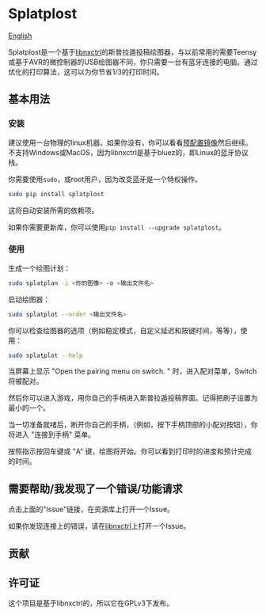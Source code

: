 # Splatplost

[English](readme.md)

Splatplost是一个基于[libnxctrl](https://github.com/Victrid/libnxctrl)的斯普拉遁投稿绘图器，与以前常用的需要Teensy或基于AVR的微控制器的USB绘图器不同，你只需要一台有蓝牙连接的电脑。通过优化的打印算法，这可以为你节省1/3的打印时间。

## 基本用法

### 安装

建议使用一台物理的linux机器。如果你没有，你可以看看[预配置镜像](docs/image.zh-CN.md)然后继续。不支持Windows或MacOS，因为libnxctrl是基于bluez的，即Linux的蓝牙协议栈。

你需要使用`sudo`，或root用户，因为改变蓝牙是一个特权操作。

```bash
sudo pip install splatplost
```

这将自动安装所需的依赖项。

如果你需要更新库，你可以使用`pip install --upgrade splatplost`。

### 使用

生成一个绘图计划：

```bash
sudo splatplan -i <你的图像> -o <输出文件名>
```

启动绘图器：

```bash
sudo splatplot --order <输出文件名>
```

你可以检查绘图器的选项（例如稳定模式，自定义延迟和按键时间，等等），使用：

```bash
sudo splatplot --help
```

当屏幕上显示 "Open the pairing menu on switch. " 时，进入配对菜单，Switch将被配对。

然后你可以进入游戏，用你自己的手柄进入斯普拉遁投稿界面。记得把刷子设置为最小的一个。

当一切准备就绪后，断开你自己的手柄，（例如，按下手柄顶部的小配对按钮），你将进入 "连接到手柄" 菜单。

按照指示按回车键或 "A" 键，绘图将开始。你可以看到打印时的进度和预计完成的时间。

## 需要帮助/我发现了一个错误/功能请求

点击上面的"Issue"链接，在资源库上打开一个Issue。

如果你发现连接上的错误，请在[libnxctrl](https://github.com/Victrid/libnxctrl)上打开一个Issue。
## 贡献



## 许可证

这个项目是基于libnxctrl的，所以它在GPLv3下发布。
